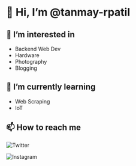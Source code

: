 # 👋 Hi, I’m @tanmay-rpatil

## 👀 I’m interested in 
  - Backend Web Dev
  - Hardware 
  - Photography
  - Blogging 
## 🌱 I’m currently learning 
  - Web Scraping
  - IoT

## 📫 How to reach me 
  ![Twitter](https://img.shields.io/twitter/follow/TannyRpatil?color=%2335adfc&label=Follow%21&logo=twitter&style=for-the-badge)

  ![Instagram](https://img.shields.io/badge/tanny__p14%20-%23E4405F.svg?&style=for-the-badge&logo=Instagram&logoColor=white)